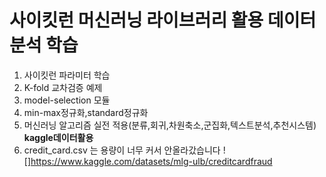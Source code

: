 # 사이킷런 머신러닝 라이브러리 활용 데이터분석 학습
1. 사이킷런 파라미터 학습
2. K-fold 교차검증 예제
3. model-selection 모듈
4. min-max정규화,standard정규화
5. 머신러닝 알고리즘 실전 적용(분류,회귀,차원축소,군집화,텍스트분석,추천시스템) **kaggle데이터활용**
6. credit_card.csv 는 용량이 너무 커서 안올라갔습니다 ![]https://www.kaggle.com/datasets/mlg-ulb/creditcardfraud

